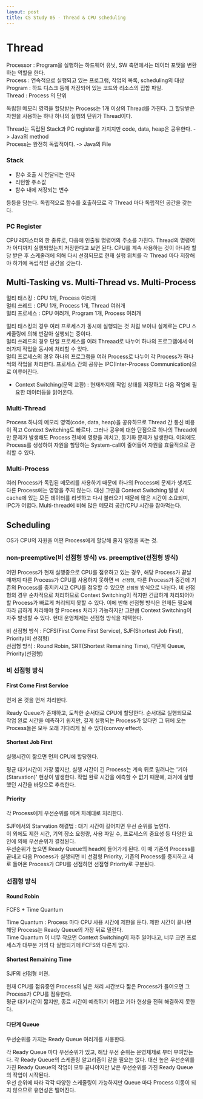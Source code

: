 ```yaml
---
layout: post
title: CS Study 05 - Thread & CPU scheduling
---
```


# Thread

Processor : Program을 실행하는 하드웨어 유닛, SW 측면에서는 데이터 포맷을 변환하는 역할을 한다.<br>
Process : 연속적으로 실행되고 있는 프로그램, 작업의 목록, scheduling의 대상<br>
Program : 하드 디스크 등에 저장되어 있는 코드와 리소스의 집합 파일.<br>
Thread : Process 의 단위

독립된 메모리 영역을 할당받는 Process는 1개 이상의 Thread를 가진다. 그 할당받은 자원을 사용하는 하나 하나의 실행의 단위가 Thread이다.

Thread는 독립된 Stack과 PC register를 가지지만 code, data, heap은 공유한다. -> Java의 method<br>
Process는 완전히 독립적이다. -> Java의 File

### Stack

- 함수 호출 시 전달되는 인자
- 리턴할 주소값
- 함수 내에 저장되는 변수

등등을 담는다. 독립적으로 함수를 호출하므로 각 Thread 마다 독립적인 공간을 갖는다.

### PC Register

CPU 레지스터의 한 종류로, 다음에 인출될 명령어의 주소를 가진다. Thread의 명령어가 어디까지 실행되었는지 저장한다고 보면 된다. CPU를 계속 사용하는 것이 아니라 할당 받은 후 스케줄러에 의해 다시 선점되므로 현재 실행 위치를 각 Thread 마다 저장해야 하기에 독립적인 공간을 갖는다.

## Multi-Tasking vs. Multi-Thread vs. Multi-Process

멀티 태스킹 : CPU 1개, Process 여러개<br>
멀티 쓰레드 : CPU 1개, Process 1개, Thread 여러개<br>
멀티 프로세스 : CPU 여러개, Program 1개, Process 여러개<br>

멀티 태스킹의 경우 여러 프로세스가 동시에 실행되는 것 처럼 보이나 실제로는 CPU 스케줄링에 의해 번갈아 실행되는 중이다.<br>
멀티 쓰레드의 경우 단일 프로세스를 여러 Threaad로 나누어 하나의 프로그램에서 여러가지 작업을 동시에 처리할 수 있다.<br>
멀티 프로세스의 경우 하나의 프로그램을 여러 Process로 나누어 각 Process가 하나씩의 작업을 처리한다. 프로세스 간의 공유는 IPC(Inter-Process Communication)으로 이루어진다.<br>

- Context Switching(문맥 교환) : 현재까지의 작업 상태를 저장하고 다음 작업에 필요한 데이터등을 읽어온다.

### Multi-Thread

Process 하나의 메모리 영역(code, data, heap)을 공유하므로 Thread 간 통신 비용이 적고 Context Switching도 빠르다. 그러나 공유에 대한 단점으로 하나의 Thread에만 문제가 발생해도 Process 전체에 영향을 끼치고, 동기화 문제가 발생한다. 이외에도 Process를 생성하여 자원을 할당하는 System-call이 줄어들어 자원을 효율적으로 관리할 수 있다.

### Multi-Process

여러 Process가 독립된 메모리를 사용하기 때문에 하나의 Process에 문제가 생겨도 다른 Process에는 영향을 주지 않는다. 대신 그만큼 Context Switching 발생 시 cache에 있는 모든 데이터를 리셋하고 다시 불러오기 때문에 많은 시간이 소요되며, IPC가 어렵다. Multi-thread에 비해 많은 메모리 공간/CPU 시간을 잡아먹는다.

## Scheduling

OS가 CPU의 자원을 어떤 Process에게 할당해 줄지 일정을 짜는 것.

### non-preemptive(비 선점형 방식) vs. preemptive(선점형 방식)

어떤 Process가 현재 실행중으로 CPU를 점유하고 있는 경우, 해당 Process가 끝날 때까지 다른 Process가 CPU를 사용하지 못하면 `비 선점형`, 다른 Process가 중간에 기존의 Process를 중지키시고 CPU를 점유할 수 있으면 `선점형` 방식으로 나뉜다.
비 선점형의 경우 순차적으로 처리하므로 Context Switching이 적지만 긴급하게 처리되어야 할 Process가 빠르게 처리되지 못할 수 있다. 이에 반해 선점형 방식은 언제든 필요에 따라 급하게 처리해야 할 Process 처리가 가능하지만 그만큼 Context Switching이 자주 발생할 수 있다.
현대 운영체제는 선점형 방식을 채택한다.

비 선점형 방식 : FCFS(First Come First Service), SJF(Shortest Job First), Priority(비 선점형)<br>
선점형 방식 : Round Robin, SRT(Shortest Remaining Time), 다단계 Queue, Priority(선점형)

### 비 선점형 방식

#### First Come First Service

먼저 온 것을 먼저 처리한다.

Ready Queue가 존재하고, 도착한 순서대로 CPU에 할당한다. 순서대로 실행되므로 작업 완료 시간을 예측하기 쉽지만, 길게 실행되는 Process가 있다면 그 뒤에 오는 Process들은 모두 오래 기다리게 될 수 있다(convoy effect).

#### Shortest Job First

실행시간이 짧으면 먼저 CPU에 할당한다.

평균 대기시간이 가장 짧지만, 실행 시간이 긴 Process는 계속 뒤로 밀려나는 '기아(Starvation)' 현상이 발생한다. 작업 완료 시간을 예측할 수 없기 때문에, 과거에 실행했던 시간을 바탕으로 추측한다.

#### Priority

각 Process에게 우선순위를 매겨 차례대로 처리한다.

SJF에서의 Starvation 해결법 : 대기 시간이 길어지면 우선 순위를 높인다.<br>
이 외에도 제한 시간, 기억 장소 요청량, 사용 파일 수, 프로세스의 중요성 등 다양한 요인에 의해 우선순위가 결정된다.<br>
우선순위가 높으면 Ready Queue의 head에 들어가게 된다. 이 때 기존의 Process를 끝내고 다음 Process가 실행되면 비 선점형 Priority, 기존의 Process를 중지하고 새로 들어온 Process가 CPU를 선점하면 선점형 Priority로 구분된다.

### 선점형 방식

#### Round Robin

FCFS + Time Quantum

Time Quantum : Process 마다 CPU 사용 시간에 제한을 둔다. 제한 시간이 끝나면 해당 Process는 Ready Queue의 가장 뒤로 밀린다.<br>
Time Quantum 이 너무 작으면 Context Switching이 자주 일어나고, 너무 크면 프로세스가 대부분 거의 다 실행되기에 FCFS와 다른게 없다.

#### Shortest Remaining Time

SJF의 선점형 버젼.

현재 CPU를 점유중인 Process의 남은 처리 시간보다 짧은 Process가 들어오면 그 Process가 CPU를 점유한다.<br>
평균 대기시간이 짧지만, 종료 시간이 예측하기 어렵고 기아 현상을 전혀 해결하지 못한다.

#### 다단계 Queue

우선순위를 가지는 Ready Queue 여러개를 사용한다.

각 Ready Queue 마다 우선순위가 있고, 해당 우선 순위는 운영체제로 부터 부여받는다. 각 Ready Queue의 스케줄링 알고리즘이 같을 필요는 없다. 대신 높은 우선순위를 가진 Ready Queue의 작업이 모두 끝나야지만 낮은 우선순위를 가진 Ready Queue의 작업이 시작된다.<br>
우선 순위에 따라 각각 다양한 스케줄링이 가능하지만 Queue 마다 Process 이동이 되지 않으므로 유연성은 떨어진다.
